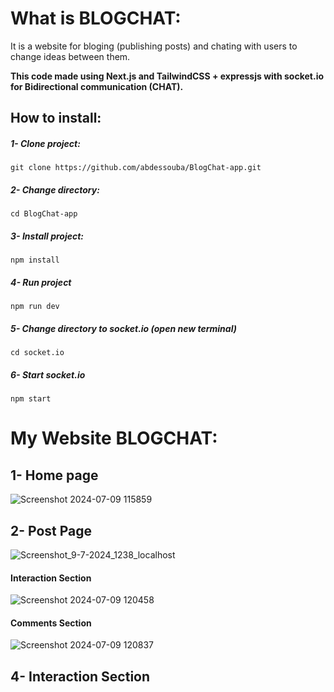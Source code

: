 # What is BLOGCHAT:
It is a website for bloging (publishing posts) and chating with users to change ideas between them.

**This code made using Next.js and TailwindCSS + expressjs with socket.io for Bidirectional communication (CHAT).**

## How to install:
##### 1- Clone project:
`git clone https://github.com/abdessouba/BlogChat-app.git`

##### 2- Change directory:
`cd BlogChat-app`

##### 3- Install project:
`npm install`

##### 4- Run project
`npm run dev`

##### 5- Change directory to socket.io (open new terminal)
`cd socket.io`

##### 6- Start socket.io
`npm start`

# My Website BLOGCHAT:
## 1- Home page
![Screenshot 2024-07-09 115859](https://github.com/abdessouba/BlogChat-app/assets/160285551/aee89cb4-82db-410d-a88a-2101f36ebe3e)


## 2- Post Page
![Screenshot_9-7-2024_1238_localhost](https://github.com/abdessouba/BlogChat-app/assets/160285551/64fa313b-add2-43b5-9a67-6eee21b7de95)

#### Interaction Section
![Screenshot 2024-07-09 120458](https://github.com/abdessouba/BlogChat-app/assets/160285551/b82c099f-e304-4cca-a768-304538f08cdb)

#### Comments Section

![Screenshot 2024-07-09 120837](https://github.com/abdessouba/BlogChat-app/assets/160285551/634e2018-aeda-43db-a5c8-f95dbf1e9389)


## 4- Interaction Section

